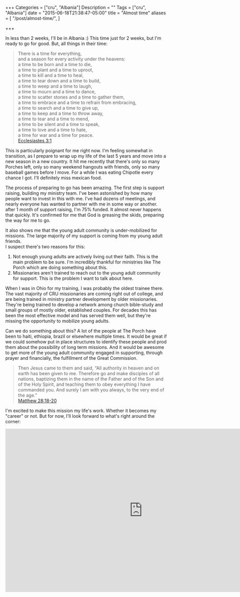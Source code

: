 +++
Categories = ["cru", "Albania"]
Description = ""
Tags = ["cru", "Albania"]
date = "2015-06-18T21:38:47-05:00"
title = "Almost time"
aliases = [
  "/post/almost-time/",
]

+++

In less than 2 weeks, I'll be in Albania :)  This time just for 2 weeks, but I'm ready to go for good.  But, all things in their time:

  > There is a time for everything,  
  and a season for every activity under the heavens:  
    a time to be born and a time to die,  
    a time to plant and a time to uproot,  
    a time to kill and a time to heal,  
    a time to tear down and a time to build,  
    a time to weep and a time to laugh,  
    a time to mourn and a time to dance,  
    a time to scatter stones and a time to gather them,  
    a time to embrace and a time to refrain from embracing,  
    a time to search and a time to give up,  
    a time to keep and a time to throw away,  
    a time to tear and a time to mend,  
    a time to be silent and a time to speak,  
    a time to love and a time to hate,  
    a time for war and a time for peace.  
    <span class="source"><a href="http://biblehub.com/niv/ecclesiastes/3.htm">Ecclesiastes 3:1</a></source>

This is particularly poignant for me right now.  I'm feeling somewhat in transition, as I prepare to wrap up my life of the last 5 years
and move into a new season in a new country.  It hit me recently that there's only so many Porches left, only so many weekend hangouts with friends,
only so many baseball games before I move.  For a while I was eating Chipotle every chance I got.  I'll definitely miss mexican food.

The process of preparing to go has been amazing.  The first step is support raising, building my ministry team.  I've been astonished by how many people
want to invest in this with me.  I've had dozens of meetings, and nearly everyone has wanted to partner with me in some way or another.  after 1 month of support
raising, I'm 75% funded.  It almost never happens that quickly.  It's confirmed for me that God is greasing the skids, preparing the way for me to go.

It also shows me that the young adult community is under-mobilized for missions.  The large majority of my support is coming from my young adult friends.  
I suspect there's two reasons for this:

  1. Not enough young adults are actively living out their faith.  This is the main problem to be sure.  I'm incredibly thankful for ministries like The Porch
      which are doing something about this.
  2. Missionaries aren't trained to reach out to the young adult community for support.  This is the problem I want to talk about here.

When I was in Ohio for my training, I was probably the oldest trainee there.  The vast majority of CRU missionaries are coming right out of college, 
and are being trained in ministry partner development by older missionaries.  They're being trained to develop a network among church bible-study and small groups
of mostly older, established couples.  For decades this has been the most effective model and has served them well, but they're missing the opportunity to mobilize
young adults.

Can we do something about this?  A lot of the people at The Porch have been to haiti, ethiopia, brazil or elsewhere multiple times.  It would be great if we could
somehow put in place structures to identify these people and prod them about the possibility of long term missions.  And it would be awesome to get more of the 
young adult community engaged in supporting, through prayer and financially, the fulfillment of the Great Commission.

  > Then Jesus came to them and said, “All authority in heaven and on earth has been given to me. Therefore go and make disciples of all nations, baptizing them in the name of the Father and of the Son and of the Holy Spirit, and teaching them to obey everything I have commanded you. And surely I am with you always, to the very end of the age.”  
  <span class="source"><a href="http://biblehub.com/niv/matthew/28.htm">Matthew 28:18-20</a></source>

 I'm excited to make this mission my life's work.  Whether it becomes my "career" or not.  But for now, I'll look forward to what's right around the corner:


<div class="video-container">
 <iframe width="854" height="510" src="https://www.youtube.com/embed/fqf1KJcbJsI" frameborder="0" allowfullscreen></iframe>
</div>
